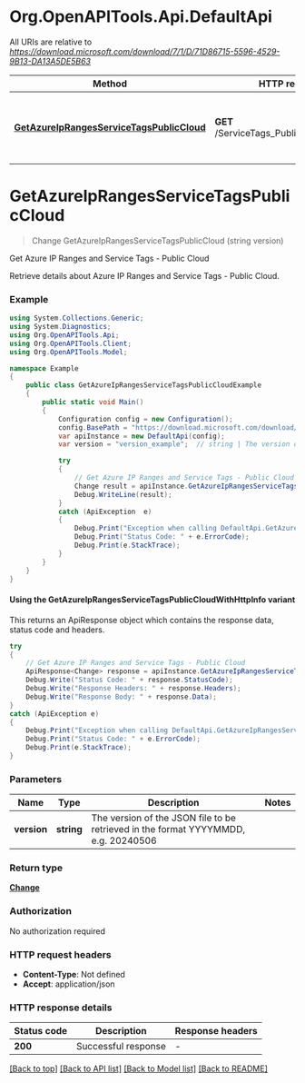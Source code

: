 # Org.OpenAPITools.Api.DefaultApi

All URIs are relative to *https://download.microsoft.com/download/7/1/D/71D86715-5596-4529-9B13-DA13A5DE5B63*

| Method | HTTP request | Description |
|--------|--------------|-------------|
| [**GetAzureIpRangesServiceTagsPublicCloud**](DefaultApi.md#getazureiprangesservicetagspubliccloud) | **GET** /ServiceTags_Public_{version}.json | Get Azure IP Ranges and Service Tags - Public Cloud |

<a id="getazureiprangesservicetagspubliccloud"></a>
# **GetAzureIpRangesServiceTagsPublicCloud**
> Change GetAzureIpRangesServiceTagsPublicCloud (string version)

Get Azure IP Ranges and Service Tags - Public Cloud

Retrieve details about Azure IP Ranges and Service Tags - Public Cloud.

### Example
```csharp
using System.Collections.Generic;
using System.Diagnostics;
using Org.OpenAPITools.Api;
using Org.OpenAPITools.Client;
using Org.OpenAPITools.Model;

namespace Example
{
    public class GetAzureIpRangesServiceTagsPublicCloudExample
    {
        public static void Main()
        {
            Configuration config = new Configuration();
            config.BasePath = "https://download.microsoft.com/download/7/1/D/71D86715-5596-4529-9B13-DA13A5DE5B63";
            var apiInstance = new DefaultApi(config);
            var version = "version_example";  // string | The version of the JSON file to be retrieved in the format YYYYMMDD, e.g. 20240506

            try
            {
                // Get Azure IP Ranges and Service Tags - Public Cloud
                Change result = apiInstance.GetAzureIpRangesServiceTagsPublicCloud(version);
                Debug.WriteLine(result);
            }
            catch (ApiException  e)
            {
                Debug.Print("Exception when calling DefaultApi.GetAzureIpRangesServiceTagsPublicCloud: " + e.Message);
                Debug.Print("Status Code: " + e.ErrorCode);
                Debug.Print(e.StackTrace);
            }
        }
    }
}
```

#### Using the GetAzureIpRangesServiceTagsPublicCloudWithHttpInfo variant
This returns an ApiResponse object which contains the response data, status code and headers.

```csharp
try
{
    // Get Azure IP Ranges and Service Tags - Public Cloud
    ApiResponse<Change> response = apiInstance.GetAzureIpRangesServiceTagsPublicCloudWithHttpInfo(version);
    Debug.Write("Status Code: " + response.StatusCode);
    Debug.Write("Response Headers: " + response.Headers);
    Debug.Write("Response Body: " + response.Data);
}
catch (ApiException e)
{
    Debug.Print("Exception when calling DefaultApi.GetAzureIpRangesServiceTagsPublicCloudWithHttpInfo: " + e.Message);
    Debug.Print("Status Code: " + e.ErrorCode);
    Debug.Print(e.StackTrace);
}
```

### Parameters

| Name | Type | Description | Notes |
|------|------|-------------|-------|
| **version** | **string** | The version of the JSON file to be retrieved in the format YYYYMMDD, e.g. 20240506 |  |

### Return type

[**Change**](Change.md)

### Authorization

No authorization required

### HTTP request headers

 - **Content-Type**: Not defined
 - **Accept**: application/json


### HTTP response details
| Status code | Description | Response headers |
|-------------|-------------|------------------|
| **200** | Successful response |  -  |

[[Back to top]](#) [[Back to API list]](../README.md#documentation-for-api-endpoints) [[Back to Model list]](../README.md#documentation-for-models) [[Back to README]](../README.md)

